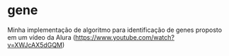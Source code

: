# gene
Minha implementação de algoritmo para identificação de genes proposto em um vídeo da Alura (https://www.youtube.com/watch?v=XWJcAX5dGQM)
